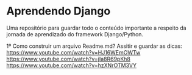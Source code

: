 # Aprendendo Django
Uma repositório para guardar todo o conteúdo importante a respeito da jornada de aprendizado do framework Django/Python.

1º Como construir um arquivo Readme.md? Assitir e guardar as dicas:
<br/>
https://www.youtube.com/watch?v=HJ16WEmOWTw
<br/>
https://www.youtube.com/watch?v=jIa8R69pKh8
<br/>
https://www.youtube.com/watch?v=hzXNrOTM3VY
